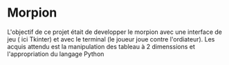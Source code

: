 # Morpion

L'objectif de ce projet était de developper le morpion avec une interface de jeu ( ici Tkinter) et avec le terminal (le joueur joue contre l'ordiateur). 
Les acquis attendu est la manipulation des tableau à 2 dimenssions et l'appropriation du langage Python
